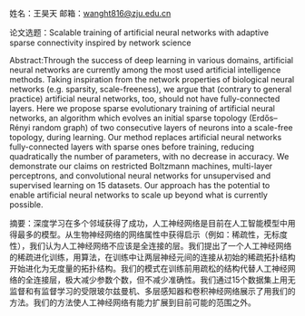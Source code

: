 姓名：王昊天
邮箱：wanght816@zju.edu.cn


论文选题：Scalable training of artificial neural networks with adaptive sparse connectivity inspired by network science


Abstract:Through the success of deep learning in various domains, artificial neural networks are currently among the most used artificial intelligence methods. Taking inspiration from the network properties of biological neural networks (e.g. sparsity, scale-freeness), we argue that (contrary to general practice) artificial neural networks, too, should not have fully-connected layers. Here we propose sparse evolutionary training of artificial neural networks, an algorithm which evolves an initial sparse topology (Erdős–Rényi random graph) of two consecutive layers of neurons into a scale-free topology, during learning. Our method replaces artificial neural networks fully-connected layers with sparse ones before training, reducing quadratically the number of parameters, with no decrease in accuracy. We demonstrate our claims on restricted Boltzmann machines, multi-layer perceptrons, and convolutional neural networks for unsupervised and supervised learning on 15 datasets. Our approach has the potential to enable artificial neural networks to scale up beyond what is currently possible.


摘要：深度学习在多个邻域获得了成功，人工神经网络是目前在人工智能模型中用得最多的模型。从生物神经网络的网络属性中获得启示（例如：稀疏性，无标度性），我们认为人工神经网络不应该是全连接的层。我们提出了一个人工神经网络的稀疏进化训练，用算法，在训练中让两层神经元间的连接从初始的稀疏拓扑结构开始进化为无度量的拓扑结构。我们的模式在训练前用疏松的结构代替人工神经网络的全连接层，极大减少参数个数，但不减少准确性。我们通过15个数据集上用无监督和有监督学习的受限玻尔兹曼机、多层感知器和卷积神经网络展示了用我们的方法。我们的方法使人工神经网络有能力扩展到目前可能的范围之外。
